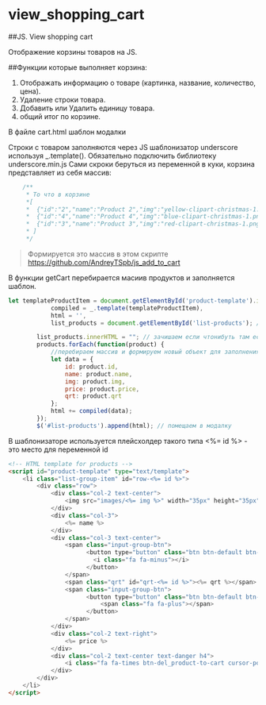 # view_shopping_cart
##JS. View shopping cart

Отображение корзины товаров на JS.

##Функции которые выполняет корзина:
   1. Отображать информацию о товаре (картинка, название, количество, цена).
   2. Удаление строки товара.
   3. Добавить или Удалить единицу товара.
   4. общий итог по корзине.

В файле cart.html шаблон модалки 

Строки с товаром заполняются через JS шаблонизатор underscore используя _.template().
Обязательно подключить библиотеку underscore.min.js
Сами скроки беруться из переменной в куки, корзина представляет из себя массив:
```js
    /**
     * То что в корзине
     *[
     *  {"id":"2","name":"Product 2","img":"yellow-clipart-christmas-1.png","price":"231","qrt":2},
     *  {"id":"4","name":"Product 4","img":"blue-clipart-christmas-1.png","price":"332","qrt":1},
     *  {"id":"3","name":"Product 3","img":"red-clipart-christmas-1.png","price":"432","qrt":1}
     * ]
     */
```
>Формируется  это массив в этом скрипте https://github.com/AndreyTSpb/js_add_to_cart

В функции getCart перебирается масиив продуктов и заполняется шаблон.
```js
let templateProductItem = document.getElementById('product-template').innerHTML, // получаем шаблон для заполнения по его айди
            compiled = _.template(templateProductItem),
            html = '',
            list_products = document.getElementById('list-products'); // место куда помещать сформированый шаблон

        list_products.innerHTML = ""; // зачишаем если чтонибуть там есть
        products.forEach(function(product) {
            //перебираем массив и формируем новый объект для заполнения плейсхолдеров
            let data = {
                id: product.id,
                name: product.name,
                img: product.img,
                price: product.price,
                qrt: product.qrt
            };
            html += compiled(data); 
        });
        $('#list-products').append(html); // помещаем в модалку
```

В шаблонизаторе используется плейсхолдер такого типа <%= id %> - это место для переменной id

```html
<!-- HTML template for products -->
<script id="product-template" type="text/template">
    <li class="list-group-item" id="row-<%= id %>">
        <div class="row">
            <div class="col-2 text-center">
                <img src="images/<%= img %>" width="35px" height="35px">
            </div>
            <div class="col-3">
                <%= name %>
            </div>
            <div class="col-3 text-center">
                <span class="input-group-btn">
                      <button type="button" class="btn btn-default btn-number btn-sm pl-0 pr-0"  data-type="minus" data-id = "<%= id %>" data-field="quant[2]">
                        <i class="fa fa-minus"></i>
                      </button>
                </span>
                <span class="qrt" id="qrt-<%= id %>"><%= qrt %></span>
                <span class="input-group-btn">
                      <button type="button" class="btn btn-default btn-number btn-sm pl-0 pr-0" data-type="plus" data-id = "<%= id %>" data-field="quant[2]">
                          <span class="fa fa-plus"></span>
                      </button>
                </span>
            </div>
            <div class="col-2 text-right">
                <%= price %>
            </div>
            <div class="col-2 text-center text-danger h4">
                <i class="fa fa-times btn-del_product-to-cart cursor-pointer " data-id="<%= id %>" aria-hidden="true"></i>
            </div>
        </div>
    </li>
</script>
```
